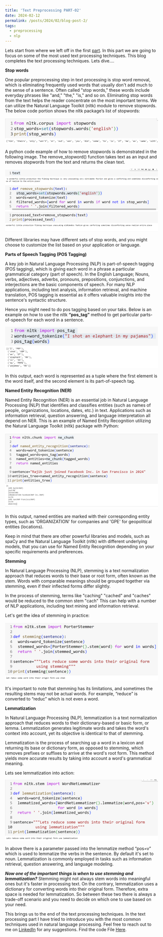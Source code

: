 ```yaml
---
title: 'Text Preprocessing PART-02'
date: 2024-02-12
permalink: /posts/2024/02/blog-post-2/
tags:
  - preprocessing
  - nlp
---
```


Lets start from where we left off in the first [part](https://kazi-kr.github.io/posts/2024/02/blog-post-1/). In this part we are going to focus on some of the most used text processing techniques. This blog completes the text processing techniques. Lets dive.... 

**Stop words**

One popular preprocessing step in text processing is stop word removal, which is eliminating frequently used words that usually don't add much to the sense of a sentence. Often called "stop words," these words include everyday phrases like "and," "the," "is," and so on. Eliminating stop words from the text helps the reader concentrate on the most important terms. We can utilize the Natural Language Toolkit (nltk) module to remove stopwords. The below code portion shows the nltk package’s list of stopwords:

![image](/images/stopwords1.png)

A python code example of how to remove stopwords is demonstrated in the following image. The remove_stopword() function takes text as an input and removes stopwords from the text and returns the clean text. 

![image](/images/stopwords2.png)

Different libraries may have different sets of stop words, and you might choose to customize the list based on your application or language.

**Parts of Speech Tagging (POS Tagging)**

A key job in Natural Language Processing (NLP) is part-of-speech tagging (POS tagging), which is giving each word in a phrase a particular grammatical category (part of speech). In the English Language; Nouns, verbs, adjectives, adverbs, pronouns, prepositions, conjunctions, and interjections are the basic components of speech. For many NLP applications, including text analysis, information retrieval, and machine translation, POS tagging is essential as it offers valuable insights into the sentence's syntactic structure.

Hence you might need to do pos tagging based on your taks. Below is an example on how to use the nltk **“pos_tag”** method to get particular parts-of-speech for each word in a sentence. 

![image](/images/postag.png)

In this output, each word is represented as a tuple where the first element is the word itself, and the second element is its part-of-speech tag.

**Named Entity Recognition (NER)**

Named Entity Recognition (NER) is an essential job in Natural Language Processing (NLP) that identifies and classifies entities (such as names of people, organizations, locations, dates, etc.) in text. Applications such as information retrieval, question answering, and language interpretation all depend on NER. This is an example of Named Entity Recognition utilizing the Natural Language Toolkit (nltk) package with Python:

![image](/images/ner.png)

In this output, named entities are marked with their corresponding entity types, such as 'ORGANIZATION' for companies and 'GPE' for geopolitical entities (locations).

Keep in mind that there are other powerful libraries and models, such as spaCy and the Natural Language Toolkit (nltk) with different underlying models, that you can use for Named Entity Recognition depending on your specific requirements and preferences.

**Stemming**

In Natural Language Processing (NLP), stemming is a text normalization approach that reduces words to their base or root form, often known as the stem. Words with comparable meanings should be grouped together via stemming, even if their inflected forms differ slightly.

In the process of stemming, terms like "caching" "cached" and "caches" would be reduced to the common stem "cach" This can help with a number of NLP applications, including text mining and information retrieval.

Let's get the idea of stemming in practice: 

![image](/images/stem.png)

It's important to note that stemming has its limitations, and sometimes the resulting stems may not be actual words. For example, “reduce” is converted to “reduc” which is not even a word. 

**Lemmatization**

In Natural Language Processing (NLP), lemmatization is a text normalization approach that reduces words to their dictionary-based or basic form, or lemma. Lemmatization generates legitimate words and takes the word's context into account, yet its objective is identical to that of stemming.

Lemmatization is the process of searching up a word in a lexicon and returning its base or dictionary form, as opposed to stemming, which removes prefixes or suffixes to arrive at the word's root form. This method yields more accurate results by taking into account a word's grammatical meaning.

Lets see lemmatization into action: 

![image](/images/lemma.png)


In above there is a parameter passed into the lemmatize method “pos=v” which is used to lemmatize the verbs in the sentence. By default it's set to noun. Lemmatization is commonly employed in tasks such as information retrieval, question answering, and language modeling.

***Now one of the important things is when to use stemming and lemmatization?*** Stemming might not always stem words into meaningful ones but it's faster in processing text. On the contrary, lemmatization uses a dictionary for converting words into their original form. Therefore, extra space is needed for lemmatization. So between these two there is always a trade-off scenario and you need to decide on which one to use based on your need. 


This brings us to the end of the text processing techniques. In the text processing part I have tried to introduce you with the most common techniques used in natural language processing. Feel free to reach out to me on [LinkedIn](https://www.linkedin.com/in/kkr56/) for any suggestions.  Find the code File [Here](https://github.com/Kazi-KR/Text-Processing/tree/main). 




